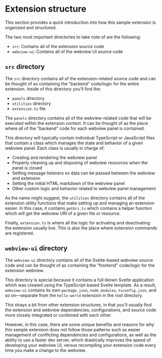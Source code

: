 # Extension structure

This section provides a quick introduction into how this sample extension is organized and structured.

The two most important directories to take note of are the following:

- `src`: Contains all of the extension source code
- `webview-ui`: Contains all of the webview UI source code

## `src` directory

The `src` directory contains all of the extension-related source code and can be thought of as containing the "backend" code/logic for the entire extension. Inside of this directory you'll find the:

- `panels` directory
- `utilities` directory
- `extension.ts` file

The `panels` directory contains all of the webview-related code that will be executed within the extension context. It can be thought of as the place where all of the "backend" code for each webview panel is contained.

This directory will typically contain individual TypeScript or JavaScript files that contain a class which manages the state and behavior of a given webview panel. Each class is usually in charge of:

- Creating and rendering the webview panel
- Properly cleaning up and disposing of webview resources when the panel is closed
- Setting message listeners so data can be passed between the webview and extension
- Setting the initial HTML markdown of the webview panel
- Other custom logic and behavior related to webview panel management

As the name might suggest, the `utilities` directory contains all of the extension utility functions that make setting up and managing an extension easier. In this case, it contains `getUri.ts` which contains a helper function which will get the webview URI of a given file or resource.

Finally, `extension.ts` is where all the logic for activating and deactivating the extension usually live. This is also the place where extension commands are registered.

## `webview-ui` directory

The `webview-ui` directory contains all of the Svelte-based webview source code and can be thought of as containing the "frontend" code/logic for the extension webview.

This directory is special because it contains a full-blown Svelte application which was created using the TypeScript-based Svelte template. As a result, `webview-ui` contains its own `package.json`, `node_modules`, `tsconfig.json`, and so on––separate from the `hello-world` extension in the root directory.

This strays a bit from other extension structures, in that you'll usually find the extension and webview dependencies, configurations, and source code more closely integrated or combined with each other.

However, in this case, there are some unique benefits and reasons for why this sample extension does not follow those patterns such as easier management of conflicting dependencies and configurations, as well as the ability to use a faster dev server, which drastically improves the speed of developing your webview UI, versus recompiling your extension code every time you make a change to the webview.
